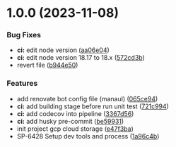 # 1.0.0 (2023-11-08)


### Bug Fixes

* **ci:** edit node version ([aa06e04](https://github.com/xponential-asia/medusa-plugin-file-cloud-storage/commit/aa06e048a83a33b64a05bc8fc702428d42a332fd))
* **ci:** edit node version 18.17 to 18.x ([572cd3b](https://github.com/xponential-asia/medusa-plugin-file-cloud-storage/commit/572cd3b2362733ae365573518267a540c8908637))
* revert file ([b944e50](https://github.com/xponential-asia/medusa-plugin-file-cloud-storage/commit/b944e5015c392aa89803c279472e8be008cb5103))


### Features

* add renovate bot config file (manaul) ([065ce94](https://github.com/xponential-asia/medusa-plugin-file-cloud-storage/commit/065ce940a6f556c83bf5fa2eccb1db74fd2e5ec6))
* **ci:** add building stage before run unit test ([721c994](https://github.com/xponential-asia/medusa-plugin-file-cloud-storage/commit/721c99455d157b4f6f6162e9372d2f98803784ec))
* **ci:** add codecov into pipeline ([3367d56](https://github.com/xponential-asia/medusa-plugin-file-cloud-storage/commit/3367d5649b5dd56f567cb4a8dd98fec2cc56b05d))
* **ci:** add husky pre-commit ([be59931](https://github.com/xponential-asia/medusa-plugin-file-cloud-storage/commit/be5993134826f61c707f804a3d9199507c3eb236))
* init project gcp cloud storage ([e47f3ba](https://github.com/xponential-asia/medusa-plugin-file-cloud-storage/commit/e47f3babc9342d2992f26bb3d311f04440395f00))
* SP-6428 Setup dev tools and process ([1a96c4b](https://github.com/xponential-asia/medusa-plugin-file-cloud-storage/commit/1a96c4b5db26bf59728dea5f4b380fd3d3f3cc11))
